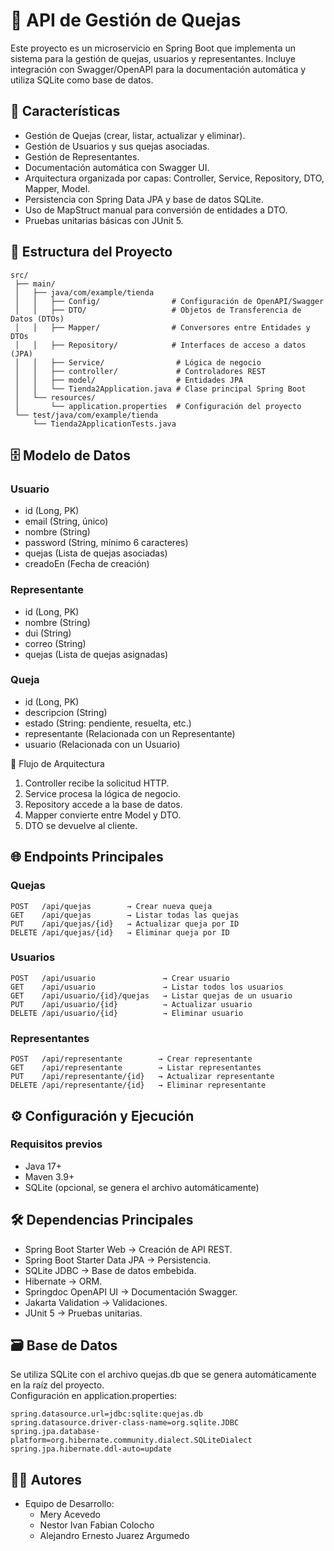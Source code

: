 # 📌 API de Gestión de Quejas

Este proyecto es un microservicio en Spring Boot que implementa un sistema para la gestión de quejas, usuarios y representantes.
Incluye integración con Swagger/OpenAPI para la documentación automática y utiliza SQLite como base de datos.

## 📖 Características

* Gestión de Quejas (crear, listar, actualizar y eliminar).
* Gestión de Usuarios y sus quejas asociadas.
* Gestión de Representantes.
* Documentación automática con Swagger UI.
* Arquitectura organizada por capas: Controller, Service, Repository, DTO, Mapper, Model.
* Persistencia con Spring Data JPA y base de datos SQLite.
* Uso de MapStruct manual para conversión de entidades a DTO.
* Pruebas unitarias básicas con JUnit 5.

## 📂 Estructura del Proyecto
```
src/
 ├── main/
 │   ├── java/com/example/tienda
 │   │   ├── Config/                # Configuración de OpenAPI/Swagger
 │   │   ├── DTO/                   # Objetos de Transferencia de Datos (DTOs)
 │   │   ├── Mapper/                # Conversores entre Entidades y DTOs
 │   │   ├── Repository/            # Interfaces de acceso a datos (JPA)
 │   │   ├── Service/                # Lógica de negocio
 │   │   ├── controller/             # Controladores REST
 │   │   ├── model/                  # Entidades JPA
 │   │   └── Tienda2Application.java # Clase principal Spring Boot
 │   └── resources/
 │       └── application.properties  # Configuración del proyecto
 └── test/java/com/example/tienda
     └── Tienda2ApplicationTests.java
```
## 🗄️ Modelo de Datos
### Usuario

* id (Long, PK)
* email (String, único)
* nombre (String)
* password (String, mínimo 6 caracteres)
* quejas (Lista de quejas asociadas)
* creadoEn (Fecha de creación)

### Representante

* id (Long, PK)
* nombre (String)
* dui (String)
* correo (String)
* quejas (Lista de quejas asignadas)

### Queja

* id (Long, PK)
* descripcion (String)
* estado (String: pendiente, resuelta, etc.)
* representante (Relacionada con un Representante)
* usuario (Relacionada con un Usuario)

🔄 Flujo de Arquitectura

1. Controller recibe la solicitud HTTP.
2. Service procesa la lógica de negocio.
3. Repository accede a la base de datos.
4. Mapper convierte entre Model y DTO.
5. DTO se devuelve al cliente.

## 🌐 Endpoints Principales

### Quejas
```
POST   /api/quejas        → Crear nueva queja
GET    /api/quejas        → Listar todas las quejas
PUT    /api/quejas/{id}   → Actualizar queja por ID
DELETE /api/quejas/{id}   → Eliminar queja por ID
```

### Usuarios
```
POST   /api/usuario               → Crear usuario
GET    /api/usuario               → Listar todos los usuarios
GET    /api/usuario/{id}/quejas   → Listar quejas de un usuario
PUT    /api/usuario/{id}          → Actualizar usuario
DELETE /api/usuario/{id}          → Eliminar usuario
```

### Representantes
```
POST   /api/representante        → Crear representante
GET    /api/representante        → Listar representantes
PUT    /api/representante/{id}   → Actualizar representante
DELETE /api/representante/{id}   → Eliminar representante
```

## ⚙️ Configuración y Ejecución

### Requisitos previos
* Java 17+
* Maven 3.9+
* SQLite (opcional, se genera el archivo automáticamente)

## 🛠 Dependencias Principales

* Spring Boot Starter Web → Creación de API REST.
* Spring Boot Starter Data JPA → Persistencia.
* SQLite JDBC → Base de datos embebida.
* Hibernate → ORM.
* Springdoc OpenAPI UI → Documentación Swagger.
* Jakarta Validation → Validaciones.
* JUnit 5 → Pruebas unitarias.

## 🗃 Base de Datos

Se utiliza SQLite con el archivo quejas.db que se genera automáticamente en la raíz del proyecto.  
Configuración en application.properties:

```
spring.datasource.url=jdbc:sqlite:quejas.db
spring.datasource.driver-class-name=org.sqlite.JDBC
spring.jpa.database-platform=org.hibernate.community.dialect.SQLiteDialect
spring.jpa.hibernate.ddl-auto=update
```

## 👨‍💻 Autores

* Equipo de Desarrollo:
     * Mery Acevedo
     * Nestor Ivan Fabian Colocho
     * Alejandro Ernesto Juarez Argumedo
